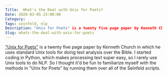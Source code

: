 ```yaml
---
Title:  What's the Deal with Unix for Poets?
Date: 2020-03-05 23:00:00
Category:
Tags: seinfeld, nlp
Description: "Unix for Poets" is a twenty five page paper by Kenneth Church in which he uses standard Unix tools for doing text analysis over the Bible. In this post I run his code over all of the Seinfeld scripts.
Slug: whats-the-deal-with-unix-for-poets
---
```


["Unix for Poets"][1] is a twenty five page paper by Kenneth Church in which he uses standard Unix tools for doing text analysis over the Bible. I started coding in Python, which makes processing text super easy, so I rarely use Unix tools to do NLP. So I thought it'd be fun to familiarize myself with the methods in "Unix for Poets" by running them over all of the Seinfeld scripts.


[1]: https://www.cs.upc.edu/~padro/Unixforpoets.pdf
